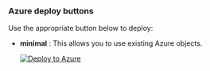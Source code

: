   ### Azure deploy buttons

Use the appropriate button below to deploy:

- **minimal** : This allows you to use existing Azure objects.
  
  [![Deploy to Azure](http://azuredeploy.net/deploybutton.png)](https://portal.azure.com/#create/Microsoft.Template/uri/https%3A%2F%2Fgithub.com%2Fnergalex%2FPublicCloudBuilder%2Fblob%2Fmaster%2Ftemplate%2FF5%2FAzure%2Fminimal.json)